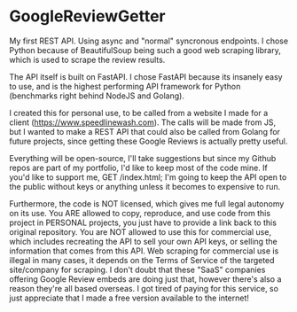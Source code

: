 # GoogleReviewGetter
My first REST API. Using async and "normal" syncronous endpoints. I chose Python because of BeautifulSoup being such a good web scraping library, which is used to scrape the review results.

The API itself is built on FastAPI. I chose FastAPI because its insanely easy to use, and is the highest performing API framework for Python (benchmarks right behind NodeJS and Golang).

I created this for personal use, to be called from a website I made for a client (https://www.speedlinewash.com). The calls will be made from JS, but I wanted to make a REST API that could also be called from Golang for future projects, since getting these Google Reviews is actually pretty useful.

Everything will be open-source, I'll take suggestions but since my Github repos are part of my portfolio, I'd like to keep most of the code mine. If you'd like to support me, GET /index.html; I'm going to keep the API open to the public without keys or anything unless it becomes to expensive to run.

Furthermore, the code is NOT licensed, which gives me full legal autonomy on its use. You ARE allowed to copy, reproduce, and use code from this project in PERSONAL projects, you just have to provide a link back to this original repository. You are NOT allowed to use this for commercial use, which includes recreating the API to sell your own API keys, or selling the information that comes from this API. Web scraping for commercial use is illegal in many cases, it depends on the Terms of Service of the targeted site/company for scraping. I don't doubt that these "SaaS" companies offering Google Review embeds are doing just that, however there's also a reason they're all based overseas. I got tired of paying for this service, so just appreciate that I made a free version available to the internet!
